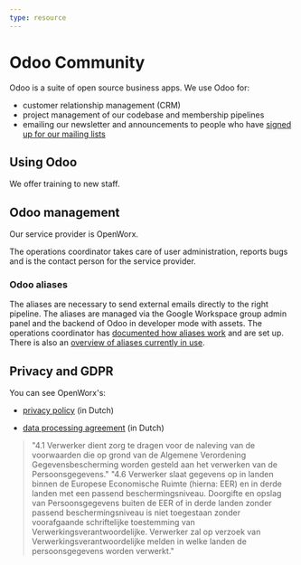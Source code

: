 ```yaml
---
type: resource
---
```


# Odoo Community

Odoo is a suite of open source business apps. We use Odoo for:

* customer relationship management (CRM)
* project management of our codebase and membership pipelines
* emailing our newsletter and announcements to people who have [signed up for our mailing lists](https://forms.gle/gn7wR2Eaxbv5g1BF9)

## Using Odoo

We offer training to new staff.

## Odoo management

Our service provider is OpenWorx.

The operations coordinator takes care of user administration, reports bugs and is the contact person for the service provider.

### Odoo aliases

The aliases are necessary to send external emails directly to the right pipeline. The aliases are managed via the Google Workspace group admin panel and the backend of Odoo in developer mode with assets. The operations coordinator has [documented how aliases work](https://docs.google.com/document/d/1KYmWUHCS-bA5Bqi2wQzl11D1QIxbtwr-Qtl2PEwKDw8/edit) and are set up. There is also an [overview of aliases currently in use](https://docs.google.com/spreadsheets/d/1jkyAFQuwspuLyJNc0zi_9Lw_xbHS4qcIavfAWMWTSIE/edit#gid=0).

## Privacy and GDPR

You can see OpenWorx's:

* [privacy policy](https://www.openworx.nl/privacy-statement) (in Dutch)

* [data processing agreement](https://www.openworx.nl/verwerkersovereenkomst) (in Dutch)

> "4.1 Verwerker dient zorg te dragen voor de naleving van de voorwaarden die op grond van de Algemene Verordening Gegevensbescherming worden gesteld aan het verwerken van de Persoonsgegevens."
> "4.6 Verwerker slaat gegevens op in landen binnen de Europese Economische Ruimte (hierna: EER) en in derde landen met een passend beschermingsniveau. Doorgifte en opslag van Persoonsgegevens buiten de EER of in derde landen zonder passend beschermingsniveau is niet toegestaan zonder voorafgaande schriftelijke toestemming van Verwerkingsverantwoordelijke. Verwerker zal op verzoek van Verwerkingsverantwoordelijke melden in welke landen de persoonsgegevens worden verwerkt."
